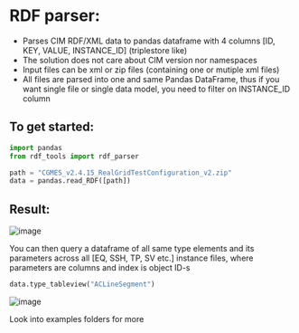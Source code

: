 # RDF parser:

 - Parses CIM RDF/XML data to pandas dataframe with 4 columns [ID, KEY, VALUE, INSTANCE_ID] (triplestore like)
 - The solution does not care about CIM version nor namespaces
 - Input files can be xml or zip files (containing one or mutiple xml files)
 - All files are parsed into one and same Pandas DataFrame, thus if you want single file or single data model, you need to filter on INSTANCE_ID column

## To get started:

```python
import pandas
from rdf_tools import rdf_parser

path = "CGMES_v2.4.15_RealGridTestConfiguration_v2.zip"
data = pandas.read_RDF([path])
```

## Result:

![image](https://user-images.githubusercontent.com/11408965/64228384-53350500-ceef-11e9-9a8b-473ed1dc6e4d.png)


You can then query a dataframe of all same type elements and its parameters across all [EQ, SSH, TP, SV etc.] instance files, where parameters are columns and index is object ID-s

```python
data.type_tableview("ACLineSegment")
```

![image](https://user-images.githubusercontent.com/11408965/64228433-7eb7ef80-ceef-11e9-81d4-43e39ecf099d.png)


Look into examples folders for more

